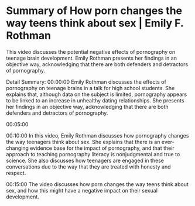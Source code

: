 # Summary of How porn changes the way teens think about sex | Emily F. Rothman

This video discusses the potential negative effects of pornography on teenage brain development. Emily Rothman presents her findings in an objective way, acknowledging that there are both defenders and detractors of pornography.

Detail Summary: 
00:00:00
Emily Rothman discusses the effects of pornography on teenage brains in a talk for high school students. She explains that, although data on the subject is limited, pornography appears to be linked to an increase in unhealthy dating relationships. She presents her findings in an objective way, acknowledging that there are both defenders and detractors of pornography.

00:05:00
<could not summarize>

00:10:00
In this video, Emily Rothman discusses how pornography changes the way teenagers think about sex. She explains that there is an ever-changing evidence base for the impact of pornography, and that their approach to teaching pornography literacy is nonjudgmental and true to science. She also discusses how teenagers are engaged in these conversations due to the way that they are treated with honesty and respect.

00:15:00
The video discusses how porn changes the way teens think about sex, and how this might have a negative impact on their sexual development.


